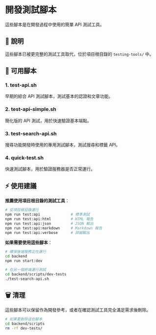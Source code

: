 # 開發測試腳本

這些腳本是在開發過程中使用的簡單 API 測試工具。

## 📝 說明

這些腳本已被更完整的測試工具取代，位於項目根目錄的 `testing-tools/` 中。

## 🧪 可用腳本

### 1. test-api.sh
早期的綜合 API 測試腳本，測試基本的認證和文章功能。

### 2. test-api-simple.sh
簡化版的 API 測試，用於快速驗證基本端點。

### 3. test-search-api.sh
搜尋功能開發時使用的專用測試腳本，測試搜尋和標籤 API。

### 4. quick-test.sh
快速測試腳本，用於驗證服務器是否正常運行。

## ⚡ 使用建議

**推薦使用項目根目錄的測試工具**：

```bash
# 從項目根目錄運行
npm run test:api              # 標準測試
npm run test:api:html         # HTML 報告
npm run test:api:json         # JSON 輸出
npm run test:api:markdown     # Markdown 報告
npm run test:api:verbose      # 詳細輸出
```

**如果需要使用這些腳本**：

```bash
# 確保後端服務正在運行
cd backend
npm run start:dev

# 在另一個終端運行測試
cd backend/scripts/dev-tests
./test-search-api.sh
```

## 🗑️ 清理

這些腳本可以保留作為開發參考，或者在確認測試工具完全滿足需求後刪除。

```bash
# 如果要刪除這些腳本
cd backend/scripts
rm -rf dev-tests/
```
